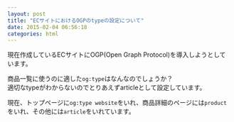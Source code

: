 ```yaml
---
layout: post
title: "ECサイトにおけるOGPのtypeの設定について"
date: 2015-02-04 06:56:18
categories: html
---
```

<p>現在作成しているECサイトにOGP(Open Graph Protocol)を導入しようとしています。</p>

<p>商品一覧に使うのに適した<code>og:type</code>はなんなのでしょうか？<br>
適切なtypeがわからないのでとりあえずarticleとして設定しています。</p>

<p>現在、トップページに<code>og:type website</code>をいれ、商品詳細のページには<code>product</code>をいれ、その他には<code>article</code>をいれています。</p>
